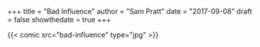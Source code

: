 +++
title = "Bad Influence"
author = "Sam Pratt"
date = "2017-09-08"
draft = false
showthedate = true
+++

{{< comic src="bad-influence" type="jpg" >}}
